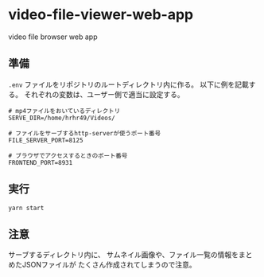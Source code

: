 # video-file-viewer-web-app
video file browser web app

## 準備

`.env` ファイルをリポジトリのルートディレクトリ内に作る。
以下に例を記載する。
それぞれの変数は、ユーザー側で適当に設定する。

```
# mp4ファイルをおいているディレクトリ
SERVE_DIR=/home/hrhr49/Videos/

# ファイルをサーブするhttp-serverが使うポート番号
FILE_SERVER_PORT=8125

# ブラウザでアクセスするときのポート番号
FRONTEND_PORT=8931
```

## 実行

```
yarn start
```

## 注意

サーブするディレクトリ内に、
サムネイル画像や、ファイル一覧の情報をまとめたJSONファイルが
たくさん作成されてしまうので注意。
